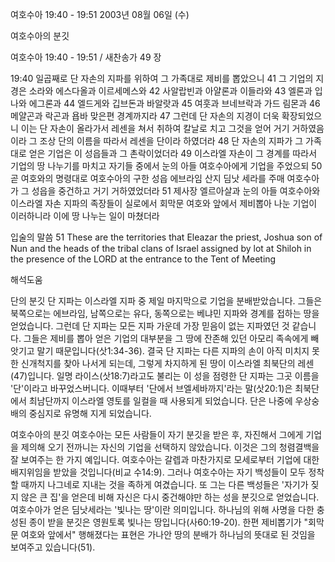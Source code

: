 여호수아 19:40 - 19:51 
2003년 08월 06일 (수)

여호수아의 분깃



여호수아 19:40 - 19:51 / 새찬송가 49 장


19:40 일곱째로 단 자손의 지파를 위하여 그 가족대로 제비를 뽑았으니
41 그 기업의 지경은 소라와 에스다올과 이르세메스와
42 사알랍빈과 아얄론과 이들라와
43 엘론과 입나와 에그론과
44 엘드게와 깁브돈과 바알랏과
45 여훗과 브네브락과 가드 림몬과
46 메얄곤과 락곤과 욥바 맞은편 경계까지라
47 그런데 단 자손의 지경이 더욱 확장되었으니 이는 단 자손이 올라가서 레센을 쳐서 취하여 칼날로 치고 그것을 얻어 거기 거하였음이라 그 조상 단의 이름을 따라서 레센을 단이라 하였더라
48 단 자손의 지파가 그 가족대로 얻은 기업은 이 성읍들과 그 촌락이었더라
49 이스라엘 자손이 그 경계를 따라서 기업의 땅 나누기를 마치고 자기들 중에서 눈의 아들 여호수아에게 기업을 주었으되
50 곧 여호와의 명령대로 여호수아의 구한 성읍 에브라임 산지 딤낫 세라를 주매 여호수아가 그 성읍을 중건하고 거기 거하였었더라
51 제사장 엘르아살과 눈의 아들 여호수아와 이스라엘 자손 지파의 족장들이 실로에서 회막문 여호와 앞에서 제비뽑아 나눈 기업이 이러하니라 이에 땅 나누는 일이 마쳤더라

입술의 말씀
51 These are the territories that Eleazar the priest, Joshua son of Nun and the heads of the tribal clans of Israel assigned by lot at Shiloh in the presence of the LORD at the entrance to the Tent of Meeting

해석도움





단의 분깃
단 지파는 이스라엘 지파 중 제일 마지막으로 기업을 분배받았습니다.  그들은 북쪽으로는 에브라임, 남쪽으로는 유다, 동쪽으로는 베냐민 지파와 경계를 접하는 땅을 얻었습니다.  그런데 단 지파는 모든 지파 가운데 가장 믿음이 없는 지파였던 것 같습니다.  그들은 제비를 뽑아 얻은 기업의 대부분을 그 땅에 잔존해 있던 아모리 족속에게 빼앗기고 말기 때문입니다(삿1:34-36).  결국 단 지파는 다른 지파의 손이 아직 미치지 못한 신개척지를 찾아 나서게 되는데, 그렇게 차지하게 된 땅이 이스라엘 최북단의 레센(47)입니다.  일명 라이스(삿18:7)라고도 불리는 이 성을 점령한 단 지파는 그곳 이름을 '단'이라고 바꾸었스버니다.  이때부터 '단에서 브엘세바까지'라는 말(삿20:1)은 최북단에서 최남단까지 이스라엘 영토를 일컬을 때 사용되게 되었습니다.  단은 나중에 우상숭배의 중심지로 유명해 지게 되었습니다.

여호수아의 분깃
여호수아는 모든 사람들이 자기 분깃을 받은 후, 자진해서 그에게 기업을 제의해 오기 전까니는 자신의 기업을 선택하지 않았습니다.  이것은 그의 청렴결백을 잘 보여주는 한 가지 예입니다.  여호수아는 갈렙과 마찬가지로 모세로부터 기업에 대한 배지위임을 받았을 것입니다(비교 수14:9).  그러나 여호수아는 자기 백성들이 모두 정착할 때까지 나그네로 지내는 것을 족하게 여겼습니다.  또 그는 다른 백성들은 '자기가 짖지 않은 큰 집'을 얻은데 비해 자신은 다시 중건해야만 하는 성을 분깃으로 얻었습니다.  여호수아가 얻은 딤낫세라는 '빛나는 땅'이란 의미입니다.  하나님의 위해 사명을 다한 충성된 종이 받을 분깃은 영원토록 빛나는 땅입니다(사60:19-20).  한편 제비뽑기가 "회막문 여호와 앞에서" 행해졌다는 표현은 가나안 땅의 분배가 하나님의 뜻대로 된 것임을 보여주고 있습니다(51).